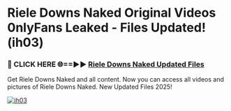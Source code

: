 # Riele Downs Naked Original Videos 0nlyFans Leaked - Files Updated! (ih03)

<h3>🔴 CLICK HERE 🌐==►► <a href="https://tinyurl.com/up5wt9bj" rel="nofollow">Riele Downs Naked Updated Files</a></h3>

Get Riele Downs Naked and all content. Now you can access all videos and pictures of Riele Downs Naked. New Updated Files 2025!

[![ih03](https://i.imgur.com/ABiUzMV.gif)](https://tinyurl.com/up5wt9bj)
